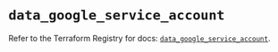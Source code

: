 # `data_google_service_account`

Refer to the Terraform Registry for docs: [`data_google_service_account`](https://registry.terraform.io/providers/hashicorp/google/6.27.0/docs/data-sources/service_account).
